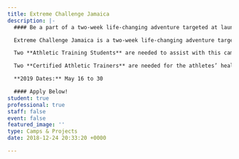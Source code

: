 ```yaml
---
title: Extreme Challenge Jamaica
description: |-
  #### Be a part of a two-week life-changing adventure targeted at launching movements of evangelism and discipleship on the universities in Jamaica!

  ​Extreme Challenge Jamaica is a two-week life-changing adventure targeted at launching AIA movements throughout Jamaica and the Caribbean. Join with 60+ American, Jamaican, and Caribbean athletes and learn how to take your relationship with God and your performance as an athlete to the next level!

  Two **Athletic Training Students** are needed to assist with this camp.

  Two **Certified Athletic Trainers** are needed for the athletes’ healthcare needs (minimum one week commitment).

  **2019 Dates:** May 16 to 30

  #### Apply Below!
student: true
professional: true
staff: false
event: false
featured_image: ''
type: Camps & Projects
date: 2018-12-24 20:33:20 +0000

---
```

